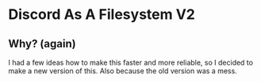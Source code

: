 # Discord As A Filesystem V2

## Why? (again)

I had a few ideas how to make this faster and more reliable, so I decided to make a new version of this.
Also because the old version was a mess.

